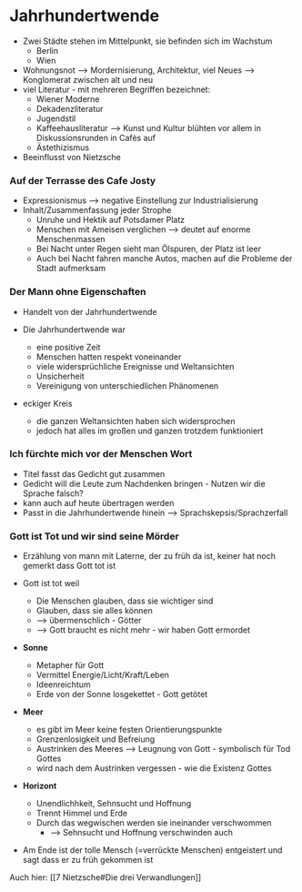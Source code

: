 # Jahrhundertwende
- Zwei Städte stehen im Mittelpunkt, sie befinden sich im Wachstum
	- Berlin
	- Wien
- Wohnungsnot --> Mordernisierung, Architektur, viel Neues --> Konglomerat zwischen alt und neu
- viel Literatur - mit mehreren Begriffen bezeichnet:
	- Wiener Moderne
	- Dekadenzliteratur
	- Jugendstil
	- Kaffeehausliteratur --> Kunst und Kultur blühten vor allem in Diskussionsrunden in Cafès auf
	- Ästethizismus
- Beeinflusst von Nietzsche

### Auf der Terrasse des Cafe Josty
- Expressionismus --> negative Einstellung zur Industrialisierung
- Inhalt/Zusammenfassung jeder Strophe
	- Unruhe und Hektik auf Potsdamer Platz
	- Menschen mit Ameisen verglichen --> deutet auf enorme Menschenmassen
	- Bei Nacht unter Regen sieht man Ölspuren, der Platz ist leer
	- Auch bei Nacht fahren manche Autos, machen auf die Probleme der Stadt aufmerksam

### Der Mann ohne Eigenschaften
- Handelt von der Jahrhundertwende
- Die Jahrhundertwende war
	- eine positive Zeit
	- Menschen hatten respekt voneinander
	- viele widersprüchliche Ereignisse und Weltansichten
	- Unsicherheit
	- Vereinigung von unterschiedlichen Phänomenen

- eckiger Kreis
	- die ganzen Weltansichten haben sich widersprochen
	- jedoch hat alles im großen und ganzen trotzdem funktioniert

### Ich fürchte mich vor der Menschen Wort
- Titel fasst das Gedicht gut zusammen
- Gedicht will die Leute zum Nachdenken bringen - Nutzen wir die Sprache falsch?
- kann auch auf heute übertragen werden
- Passt in die Jahrhundertwende hinein --> Sprachskepsis/Sprachzerfall

### Gott ist Tot und wir sind seine Mörder
- Erzählung von mann mit Laterne, der zu früh da ist, keiner hat noch gemerkt dass Gott tot ist
- Gott ist tot weil
	- Die Menschen glauben, dass sie wichtiger sind
	- Glauben, dass sie alles können
	- --> übermenschlich - Götter
	- --> Gott braucht es nicht mehr - wir haben Gott ermordet
-   __Sonne__
	- Metapher für Gott
	- Vermittel Energie/Licht/Kraft/Leben
	- Ideenreichtum
	- Erde von der Sonne losgekettet - Gott getötet
-   __Meer__
	- es gibt im Meer keine festen Orientierungspunkte
	- Grenzenlosigkeit und Befreiung
	- Austrinken des Meeres --> Leugnung von Gott - symbolisch für Tod Gottes
	- wird nach dem Austrinken vergessen - wie die Existenz Gottes
-   __Horizont__
	- Unendlichhkeit, Sehnsucht und Hoffnung
	- Trennt Himmel und Erde
	- Durch das wegwischen werden sie ineinander verschwommen
		- --> Sehnsucht und Hoffnung verschwinden auch

- Am Ende ist der tolle Mensch (=verrückte Menschen) entgeistert und sagt dass er zu früh gekommen ist

Auch hier: [[7 Nietzsche#Die drei Verwandlungen]]